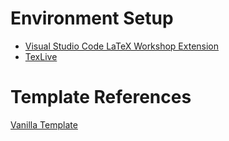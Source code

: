 # Environment Setup
- [Visual Studio Code LaTeX Workshop Extension](https://marketplace.visualstudio.com/items?itemName=James-Yu.latex-workshop)
- [TexLive](https://www.tug.org/texlive/quickinstall.html)

# Template References
[Vanilla Template](https://github.com/sb2nov/resume)
